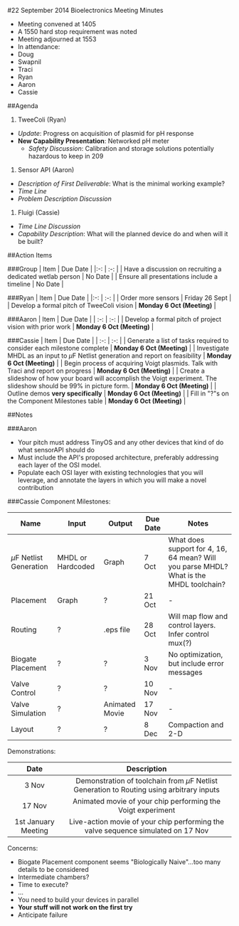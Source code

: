 #22 September 2014 Bioelectronics Meeting Minutes
- Meeting convened at 1405
 - A 1550 hard stop requirement was noted
- Meeting adjourned at 1553
- In attendance:
 - Doug
 - Swapnil
 - Traci
 - Ryan
 - Aaron
 - Cassie

##Agenda
1. TweeColi (Ryan)
 - _Update_: Progress on acquisition of plasmid for pH response
 - **New Capability Presentation**: Networked pH meter
   - _Safety Discussion_: Calibration and storage solutions potentially hazardous to keep in 209
1. Sensor API (Aaron)
 - _Description of First Deliverable_: What is the minimal working example?
 - _Time Line_
 - _Problem Description Discussion_
1. Fluigi (Cassie)
 - _Time Line Discussion_
 - _Capability Description_: What will the planned device do and when will it be built?

##Action Items

###Group
| Item | Due Date |
|:-: | :-: |
| Have a discussion on recruiting a dedicated wetlab person | No Date |
| Ensure all presentations include a timeline | No Date |

###Ryan
| Item | Due Date |
|:-: | :-: |
| Order more sensors | Friday 26 Sept |
| Develop a formal pitch of TweeColi vision | **Monday 6 Oct (Meeting)** |

###Aaron
| Item | Due Date |
| :-: | :-: |
| Develop a formal pitch of project vision with prior work | **Monday 6 Oct (Meeting)** |

###Cassie
| Item | Due Date |
| :-: | :-: |
| Generate a list of tasks required to consider each milestone complete | **Monday 6 Oct (Meeting)** |
| Investigate MHDL as an input to $\mu$F Netlist generation and report on feasibility | **Monday 6 Oct (Meeting)** |
| Begin process of acquiring Voigt plasmids. Talk with Traci and report on progress | **Monday 6 Oct (Meeting)** |
| Create a slideshow of how your board will accomplish the Voigt experiment. The slideshow should be 99% in picture form. | **Monday 6 Oct (Meeting)** |
| Outline demos **very specifically** | **Monday 6 Oct (Meeting)** | 
| Fill in "?"s on the Component Milestones table | **Monday 6 Oct (Meeting)** | 

##Notes

###Aaron
- Your pitch must address TinyOS and any other devices that kind of do what sensorAPI should do
- Must include the API's proposed architecture, preferably addressing each layer of the OSI model.
 - Populate each OSI layer with existing technologies that you will leverage, and annotate the layers in which you will make a novel contribution

###Cassie
Component Milestones:

| Name | Input | Output | Due Date | Notes |
| --- | --- | --- | --- | --- |
| $\mu$F Netlist Generation | MHDL or Hardcoded | Graph | 7 Oct | What does support for 4, 16, 64 mean? Will you parse MHDL? What is the MHDL toolchain? |
| Placement | Graph | ? | 21 Oct | - |
| Routing | ? | .eps file | 28 Oct | Will map flow and control layers. Infer control mux(?) |
| Biogate Placement | ? | ? | 3 Nov | No optimization, but include error messages |
| Valve Control | ? | ? | 10 Nov | - |
| Valve Simulation | ? | Animated Movie | 17 Nov | - |
| Layout | ? | ? | 8 Dec | Compaction and 2-D |

Demonstrations:

| Date | Description |
| :-: | :-: |
| 3 Nov | Demonstration of toolchain from $\mu$F Netlist Generation to Routing using arbitrary inputs |
| 17 Nov | Animated movie of your chip performing the Voigt experiment |
| 1st January Meeting | Live-action movie of your chip performing the valve sequence simulated on 17 Nov |

Concerns:

- Biogate Placement component seems "Biologically Naive"...too many details to be considered
 - Intermediate chambers?
 - Time to execute?
 - ...
- You need to build your devices in parallel
 - **Your stuff will not work on the first try**
 - Anticipate failure
